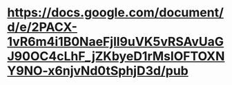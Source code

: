 # https://docs.google.com/document/d/e/2PACX-1vR6m4i1B0NaeFjll9uVK5vRSAvUaGJ90OC4cLhF_jZKbyeD1rMslOFTOXNY9NO-x6njvNd0tSphjD3d/pub
